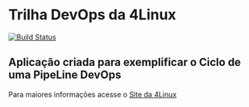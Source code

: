# Trilha DevOps da 4Linux

<!-- Altere a Flag abaixo com sua URL do Travis -->
[![Build Status](https://travis-ci.com/ronaldogasparini/DevOpsLab-HelloWorld.svg?branch=master)](https://travis-ci.com/ronaldogasparini/DevOpsLab-HelloWorld)

## Aplicação criada para exemplificar o Ciclo de uma PipeLine DevOps


Para maiores informações acesse o [Site da 4Linux](https://www.4linux.com.br/cursos/devops)
